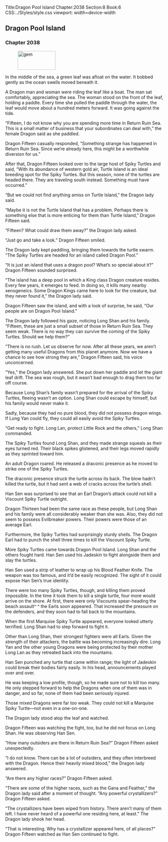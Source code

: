 Title:Dragon Pool Island 
Chapter:2038 
Section:8 
Book:6 
CSS:../Styles/style.css 
viewport: width=device-width
  
## Dragon Pool Island
### Chapter 2038
  
<figure>
	<img src="../Images/gem.gif" alt="gem" id="gem" width="120" height="60" />
</figure>
  

  
In the middle of the sea, a green leaf was afloat on the water. It bobbed gently as the ocean swells moved beneath it.

A Dragon man and woman were riding the leaf like a boat. The man sat comfortably, appreciating the sea. The woman stood on the front of the leaf, holding a paddle. Every time she pulled the paddle through the water, the leaf would move about a hundred meters forward. It was going against the tide.

“Fifteen, I do not know why you are spending more time in Return Ruin Sea. This is a small matter of business that your subordinates can deal with,” the female Dragon said as she paddled.

Dragon Fifteen casually responded, “Something strange has happened in Return Ruin Sea. Since we’re already here, this might be a worthwhile diversion for us.”

After that, Dragon Fifteen looked over to the large host of Spiky Turtles and said, “With its abundance of western gold air, Turtle Island is an ideal breeding spot for the Spiky Turtles. But this season, none of the turtles are headed there. They are traveling south instead. Something must have occurred.”

“But we could not find anything amiss on Turtle Island,” the Dragon lady said.

“Maybe it is not the Turtle Island that has a problem. Perhaps there is something else that is more enticing for them than Turtle Island,” Dragon Fifteen said.

“Fifteen? What could draw them away?” the Dragon lady asked.

“Just go and take a look.” Dragon Fifteen smiled.

The Dragon lady kept paddling, bringing them towards the turtle swarm. “The Spiky Turtles are headed for an island called Dragon Pool.”

“It is just an island that uses a dragon pool? What’s so special about it?” Dragon Fifteen sounded surprised.

“The island has a deep pool in which a King class Dragon creature resides. Every few years, it emerges to feed. In doing so, it kills many nearby xenogeneics. Some Dragon Kings came here to look for the creature, but they never found it,” the Dragon lady said.

Dragon Fifteen saw the island, and with a look of surprise, he said, “Our people are on Dragon Pool Island.”

The Dragon lady followed his gaze, noticing Long Shan and his family. “Fifteen, these are just a small subset of those in Return Ruin Sea. They seem weak. There is no way they can survive the coming of the Spiky Turtles. Should we help them?”

“There is no rush. Let us observe for now. After all these years, we aren’t getting many useful Dragons from this planet anymore. Now we have a chance to see how strong they are,” Dragon Fifteen said, his voice unconcerned.

“Yes,” the Dragon lady answered. She put down her paddle and let the giant leaf drift. The sea was rough, but it wasn’t bad enough to drag them too far off course.

Because Long Shan’s family wasn’t prepared for the arrival of the Spiky Turtles, fleeing wasn’t an option. Long Shan could escape by himself, but his family would never make it.

Sadly, because they had no pure blood, they did not possess dragon wings. If Long Yan could fly, they could all easily avoid the Spiky Turtles.

“Get ready to fight. Long Lan, protect Little Rock and the others,” Long Shan commanded.

The Spiky Turtles found Long Shan, and they made strange squeals as their eyes turned red. Their black spikes glistened, and their legs moved rapidly as they sprinted toward him.

An adult Dragon roared. He released a draconic presence as he moved to strike one of the Spiky Turtles.

The draconic presence struck the turtle across its back. The blow hadn’t killed the turtle, but it had sent a web of cracks across the turtle’s shell.

Han Sen was surprised to see that an Earl Dragon’s attack could not kill a Viscount Spiky Turtle outright.

Dragon Thirteen had been the same race as these people, but Long Shan and his family were all considerably weaker than she was. Also, they did not seem to possess Evilbreaker powers. Their powers were those of an average Earl.

Furthermore, the Spiky Turtles had surprisingly sturdy shells. The Dragon Earl had to punch the shell three times to kill the Viscount Spiky Turtle.

More Spiky Turtles came towards Dragon Pool Island. Long Shan and the others fought hard. Han Sen used his Jadeskin to fight alongside them and slay the turtles.

Han Sen used a strip of leather to wrap up his Blood Feather Knife. The weapon was too famous, and it’d be easily recognized. The sight of it could expose Han Sen’s true identity.

There were too many Spiky Turtles, though, and killing them proved impossible. In the time it took them to kill a single turtle, four more would arrive on the shore. At first, there were only Viscounts spear-heading the beach assault^ ^ the Earls soon appeared. That increased the pressure on the defenders, and they soon had to fall back to the mountains.

When the first Marquise Spiky Turtle appeared, everyone looked utterly terrified. Long Shan had to step forward to fight it.

Other than Long Shan, their strongest fighters were all Earls. Given the strength of their attackers, the battle was becoming increasingly dire. Long Yan and the other young Dragons were being protected by their mother Long Lan as they retreated back into the mountains.

Han Sen punched any turtle that came within range; the light of Jadeskin could break their bodies fairly easily. In his head, announcements played over and over.

He was keeping a low profile, though, so he made sure not to kill too many. He only stepped forward to help the Dragons when one of them was in danger, and so far, none of them had been seriously injured.

Those mixed Dragons were far too weak. They could not kill a Marquise Spiky Turtle—not even in a one-on-one.

The Dragon lady stood atop the leaf and watched.

Dragon Fifteen was watching the fight, too, but he did not focus on Long Shan. He was observing Han Sen.

“How many outsiders are there in Return Ruin Sea?” Dragon Fifteen asked unexpectedly.

“I do not know. There can be a lot of outsiders, and they often interbreed with the Dragon. Hence their heavily mixed blood,” the Dragon lady answered.

“Are there any higher races?” Dragon Fifteen asked.

“There are some of the higher races, such as the Gana and Feather,” the Dragon lady said after a moment of thought. “Any powerful crystallizers?” Dragon Fifteen asked.

“The crystallizers have been wiped from history. There aren’t many of them left. I have never heard of a powerful one residing here, at least.” The Dragon lady shook her head.

“That is interesting. Why has a crystallizer appeared here, of all places?” Dragon Fifteen watched as Han Sen continued to fight.